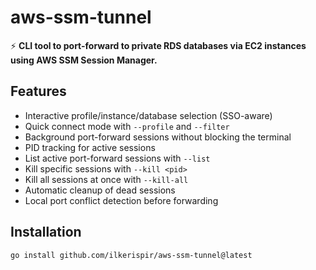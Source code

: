 # aws-ssm-tunnel

⚡ **CLI tool to port-forward to private RDS databases via EC2 instances using AWS SSM Session Manager.**

## Features
- Interactive profile/instance/database selection (SSO-aware)
- Quick connect mode with `--profile` and `--filter`
- Background port-forward sessions without blocking the terminal
- PID tracking for active sessions
- List active port-forward sessions with `--list`
- Kill specific sessions with `--kill <pid>`
- Kill all sessions at once with `--kill-all`
- Automatic cleanup of dead sessions
- Local port conflict detection before forwarding

## Installation
```bash
go install github.com/ilkerispir/aws-ssm-tunnel@latest
